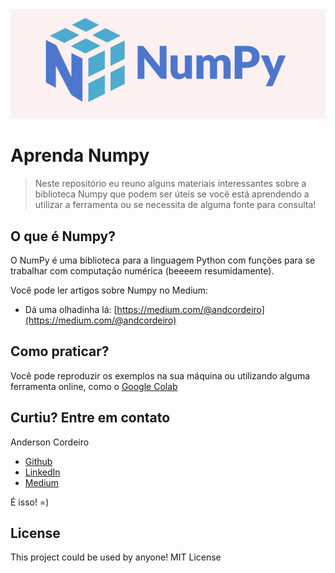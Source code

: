 <img src="./images/topo.jpg"/>

# Aprenda Numpy

> Neste repositório eu reuno alguns materiais interessantes sobre a biblioteca Numpy que podem ser úteis se você está aprendendo a utilizar a ferramenta ou se necessita de alguma fonte para consulta!


## O que é Numpy?

O NumPy é uma biblioteca para a linguagem Python com funções para se trabalhar com computação numérica (beeeem resumidamente).

Você pode ler artigos sobre Numpy no Medium:

* Dá uma olhadinha lá: [https://medium.com/@andcordeiro](https://medium.com/@andcordeiro)


## Como praticar?

Você pode reproduzir os exemplos na sua máquina ou utilizando alguma ferramenta online, como o [Google Colab](https://colab.research.google.com/) 


## Curtiu? Entre em contato

Anderson Cordeiro
* [Github](https://github.com/andersoncordeiro)
* [LinkedIn](https://www.linkedin.com/in/anderson-cordeiro-26986430/)
* [Medium](https://medium.com/@andcordeiro)



É isso! =)

## License
This project could be used by anyone! MIT License